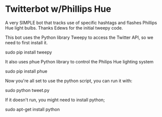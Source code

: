 # Twitterbot w/Phillips Hue
A very SIMPLE bot that tracks use of specific hashtags and flashes Phillips Hue light bulbs. Thanks Edews for the initial tweepy code.

This bot uses the Python library Tweepy to access the Twitter API, so we need to first install it.

sudo pip install tweepy

It also uses phue Python library to control the Philips Hue lighting system

sudo pip install phue

Now you're all set to use the python script, you can run it with:

sudo python tweet.py

If it doesn't run, you might need to install python;

sudo apt-get install python

